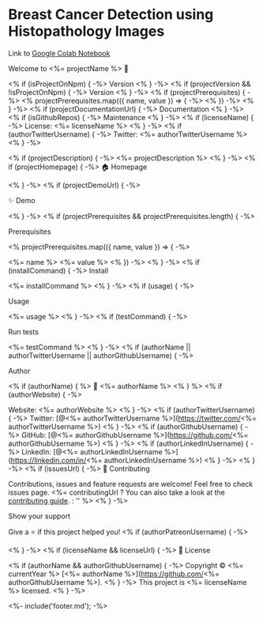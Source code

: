 # Breast Cancer Detection using Histopathology Images

Link to <a href="https://colab.research.google.com/drive/1MIfyYIkWc6w6J3zQ2lobkzAT5jZ-E22O?usp=sharing">Google Colab Notebook</a>

Welcome to <%= projectName %> 👋

<% if (isProjectOnNpm) { -%>  Version <% } -%> <% if (projectVersion && !isProjectOnNpm) { -%>  Version <% } -%> <% if (projectPrerequisites) { -%> <% projectPrerequisites.map(({ name, value }) => { -%>   <% }) -%> <% } -%> <% if (projectDocumentationUrl) { -%>  Documentation <% } -%> <% if (isGithubRepos) { -%>  Maintenance <% } -%> <% if (licenseName) { -%>  License: <%= licenseName %> <% } -%> <% if (authorTwitterUsername) { -%>  Twitter: <%= authorTwitterUsername %> <% } -%>

<% if (projectDescription) { -%>
<%= projectDescription %> <% } -%> <% if (projectHomepage) { -%>
🏠 Homepage

<% } -%> <% if (projectDemoUrl) { -%>

✨ Demo

<% } -%> <% if (projectPrerequisites && projectPrerequisites.length) { -%>

Prerequisites

<% projectPrerequisites.map(({ name, value }) => { -%>

<%= name %> <%= value %> <% }) -%> <% } -%> <% if (installCommand) { -%>
Install

<%= installCommand %>
<% } -%> <% if (usage) { -%>

Usage

<%= usage %>
<% } -%> <% if (testCommand) { -%>

Run tests

<%= testCommand %>
<% } -%> <% if (authorName || authorTwitterUsername || authorGithubUsername) { -%>

Author

<% if (authorName) { %> 👤 <%= authorName %> <% } %> <% if (authorWebsite) { -%>

Website: <%= authorWebsite %> <% } -%> <% if (authorTwitterUsername) { -%>
Twitter: [@<%= authorTwitterUsername %>](https://twitter.com/<%= authorTwitterUsername %>) <% } -%> <% if (authorGithubUsername) { -%>
GitHub: [@<%= authorGithubUsername %>](https://github.com/<%= authorGithubUsername %>) <% } -%> <% if (authorLinkedInUsername) { -%>
LinkedIn: [@<%= authorLinkedInUsername %>](https://linkedin.com/in/<%= authorLinkedInUsername %>) <% } -%> <% } -%> <% if (issuesUrl) { -%>
🤝 Contributing

Contributions, issues and feature requests are welcome!
Feel free to check issues page. <%= contributingUrl ? You can also take a look at the [contributing guide](${contributingUrl}). : '' %> <% } -%>

Show your support

Give a ⭐️ if this project helped you! <% if (authorPatreonUsername) { -%>

  <% } -%> <% if (licenseName && licenseUrl) { -%>
📝 License

<% if (authorName && authorGithubUsername) { -%> Copyright © <%= currentYear %> [<%= authorName %>](https://github.com/<%= authorGithubUsername %>).
<% } -%> This project is <%= licenseName %> licensed. <% } -%>

<%- include('footer.md'); -%>
